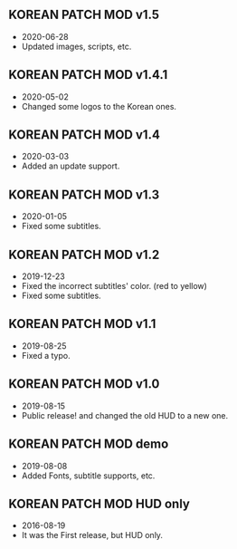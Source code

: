 ## KOREAN PATCH MOD v1.5
- 2020-06-28
- Updated images, scripts, etc.

## KOREAN PATCH MOD v1.4.1
- 2020-05-02
- Changed some logos to the Korean ones.

## KOREAN PATCH MOD v1.4
- 2020-03-03
- Added an update support.

## KOREAN PATCH MOD v1.3
- 2020-01-05
- Fixed some subtitles.

## KOREAN PATCH MOD v1.2
- 2019-12-23
- Fixed the incorrect subtitles' color. (red to yellow)
- Fixed some subtitles.

## KOREAN PATCH MOD v1.1
- 2019-08-25
- Fixed a typo.

## KOREAN PATCH MOD v1.0
- 2019-08-15
- Public release! and changed the old HUD to a new one.

## KOREAN PATCH MOD demo
- 2019-08-08
- Added Fonts, subtitle supports, etc.

## KOREAN PATCH MOD HUD only
- 2016-08-19
- It was the First release, but HUD only.
